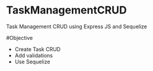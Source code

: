 # TaskManagementCRUD

Task Management CRUD using Express JS and Sequelize

#Objective

- Create Task CRUD
- Add validations
- Use Sequelize
